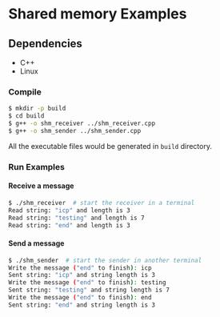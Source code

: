 # Shared memory Examples

## Dependencies

* C++
* Linux

### Compile

```bash
$ mkdir -p build
$ cd build
$ g++ -o shm_receiver ../shm_receiver.cpp
$ g++ -o shm_sender ../shm_sender.cpp
```

All the executable files would be generated in `build` directory.

### Run Examples

#### Receive a message

```bash
$ ./shm_receiver  # start the receiver in a terminal
Read string: "icp" and length is 3 
Read string: "testing" and length is 7
Read string: "end" and length is 3
```

#### Send a message
```bash
$ ./shm_sender  # start the sender in another terminal
Write the message ("end" to finish): icp
Sent string: "icp" and string length is 3
Write the message ("end" to finish): testing
Sent string: "testing" and string length is 7
Write the message ("end" to finish): end
Sent string: "end" and string length is 3
```


